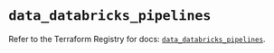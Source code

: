 # `data_databricks_pipelines`

Refer to the Terraform Registry for docs: [`data_databricks_pipelines`](https://registry.terraform.io/providers/databricks/databricks/1.81.1/docs/data-sources/pipelines).
